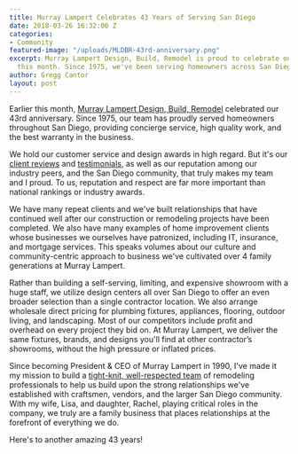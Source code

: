 ```yaml
---
title: Murray Lampert Celebrates 43 Years of Serving San Diego
date: 2018-03-26 16:32:00 Z
categories:
- Community
featured-image: "/uploads/MLDBR-43rd-anniversary.png"
excerpt: Murray Lampert Design, Build, Remodel is proud to celebrate our 43rd anniversary
  this month. Since 1975, we've been serving homeowners across San Diego.
author: Gregg Cantor
layout: post
---
```


Earlier this month, [Murray Lampert Design, Build, Remodel](/) celebrated our 43rd anniversary. Since 1975, our team has proudly served homeowners throughout San Diego, providing concierge service, high quality work, and the best warranty in the business.

We hold our customer service and design awards in high regard. But it's our [client reviews](/reviews) and [testimonials](/testimonials), as well as our reputation among our industry peers, and the San Diego community, that truly makes my team and I proud. To us, reputation and respect are far more important than national rankings or industry awards.

We have many repeat clients and we've built relationships that have continued well after our construction or remodeling projects have been completed. We also have many examples of home improvement clients whose businesses we ourselves have patronized, including IT, insurance, and mortgage services. This speaks volumes about our culture and community-centric approach to business we've cultivated over 4 family generations at Murray Lampert.

Rather than building a self-serving, limiting, and expensive showroom with a huge staff, we utilize design centers all over San Diego to offer an even broader selection than a single contractor location. We also arrange wholesale direct pricing for plumbing fixtures, appliances, flooring, outdoor living, and landscaping. Most of our competitors include profit and overhead on every project they bid on. At Murray Lampert, we deliver the same fixtures, brands, and designs you'll find at other contractor’s showrooms, without the high pressure or inflated prices.

Since becoming President & CEO of Murray Lampert in 1990, I've made it my mission to build a [tight-knit, well-respected team](/about-murray-lampert-design-build-remodel#team-members) of remodeling professionals to help us build upon the strong relationships we've established with craftsmen, vendors, and the larger San Diego community. With my wife, Lisa, and daughter, Rachel, playing critical roles in the company, we truly are a family business that places relationships at the forefront of everything we do.

Here's to another amazing 43 years!